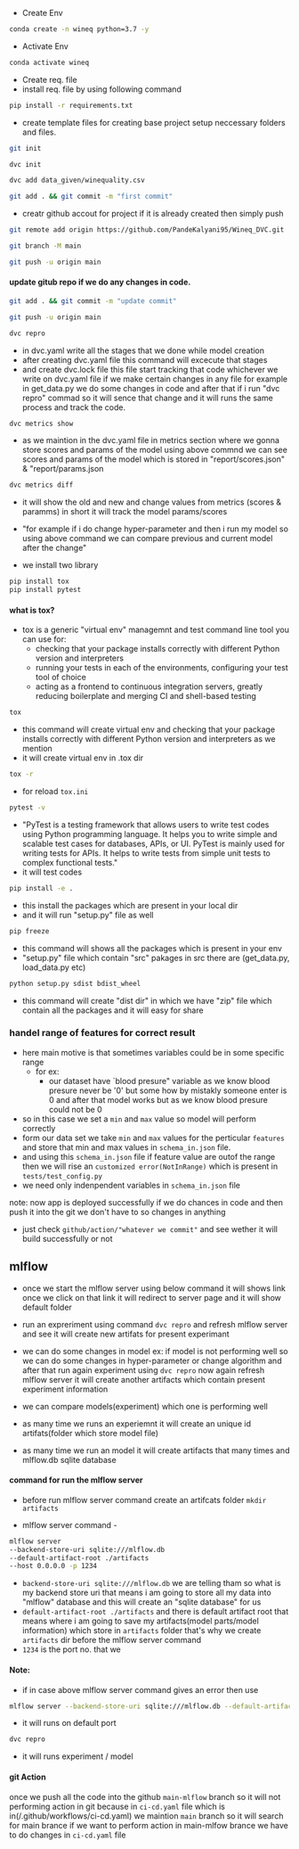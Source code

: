 - Create Env
```bash
conda create -n wineq python=3.7 -y
```
- Activate Env
```bash
conda activate wineq
```
- Create req. file
- install req. file by using following command
```bash
pip install -r requirements.txt
```
- create template files for creating base project setup 
   neccessary folders and files.
```bash
git init
```
```bash
dvc init
```
```bash
dvc add data_given/winequality.csv
```
```bash
git add . && git commit -m "first commit"
```
- creatr github accout for project if it is already created then simply push
```bash
git remote add origin https://github.com/PandeKalyani95/Wineq_DVC.git
```
```bash
git branch -M main
```
```bash
git push -u origin main
```
#### update gitub repo if we do any changes in code.
```bash
git add . && git commit -m "update commit"
```
```bash
git push -u origin main
```
```bash
dvc repro
```
- in dvc.yaml write all the stages that we done while model creation
- after creating dvc.yaml file this command will excecute that stages
- and create dvc.lock file this file start tracking that code whichever we write on dvc.yaml file
if we make certain changes in any file for example in get_data.py we do some changes in code
and after that if i run "dvc repro" commad so it will sence that change
and it will runs the same process and track the code.

```bash
dvc metrics show
```
- as we maintion in the dvc.yaml file in metrics section
where we gonna store scores and params of the model
using above commnd we can see scores and params of the model which is stored in 
"report/scores.json" & "report/params.json

```bash
dvc metrics diff
```
- it will show the old and new and change values from metrics (scores & paramms)
in short it will track the model params/scores
- "for example if i do change hyper-parameter and then i run my model 
so using above command we can compare previous and current model after the change"

- we install two library
```bash
pip install tox 
pip install pytest
```
#### what is tox?
- tox is a generic "virtual env" managemnt and test command line tool you can use for:
   - checking that your package installs correctly with different Python version and interpreters
   - running your tests in each of the environments, configuring your test tool of choice
   - acting as a frontend to continuous integration servers, greatly reducing boilerplate and merging CI and shell-based testing

```bash
tox
```
- this command will create virtual env and checking that your package installs correctly with different Python version and interpreters as we mention
- it will create virtual env in .tox dir

```bash 
tox -r
```
- for reload `tox.ini`

```bash
pytest -v
```
- "PyTest is a testing framework that allows users to write test codes using Python programming language. It helps you to write simple and scalable test cases for databases, 
APIs, or UI. PyTest is mainly used for writing tests for APIs. It helps to write tests from simple unit tests to complex functional tests."
- it will test codes

```bash
pip install -e .
```
- this install the packages which are present in your local dir
- and it will run "setup.py" file as well

```bash
pip freeze
```
- this command will shows all the packages which is present in your env
- "setup.py" file which contain "src" pakages in src there are (get_data.py, load_data.py etc)

```bash
python setup.py sdist bdist_wheel
```
- this command will create "dist dir" in which we have "zip" file which contain all the packages and it will easy for share
 
### handel range of features for correct result
- here main motive is that sometimes variables could be in some specific range
    - for ex:
        - our dataset have `blood presure" variable as we know blood presure never 
        be '0' but some how by mistakly someone enter is 0 and after that model works but as we know blood presure could not be 0
- so in this case we set a `min` and `max` value so model will perform correctly
- form our data set we take `min` and `max` values for the perticular `features` and store that min and max values in `schema_in.json` file.
- and using this `schema_in.json` file if feature value are outof the range then we will rise an `customized error(NotInRange)` which is present in `tests/test_config.py`
- we need only indenpendent variables in `schema_in.json` file

note: now app is deployed successfully if we do chances in code
and then push it into the git we don't have to so changes in anything
- just check `github/action/"whatever we commit"` and see 
wether it will build successfully or not

## mlflow
- once we start the mlflow server using below command it will shows link once we click on that link it will 
redirect to server page and it will show default folder
- run an expreriment using command `dvc repro` and refresh mlflow server and see it will create new artifats for present experimant
- we can do some changes in model ex: if model is not performing well so we can do some changes in hyper-parameter or change algorithm
and after that run again experiment using  `dvc repro` now again refresh mlflow server
it will create another artifacts which contain present experiment information
- we can compare models(experiment) which one is performing well

- as many time we runs an experiemnt it will create an unique id artifats(folder which store model file)
- as many time we run an model it will create artifacts that many times and mlflow.db sqlite database
#### command for run the mlflow server

- before run mlflow server command create an artifcats folder
```mkdir artifacts```

- mlflow server command -
```bash
mlflow server
--backend-store-uri sqlite:///mlflow.db
--default-artifact-root ./artifacts
--host 0.0.0.0 -p 1234
```
- `backend-store-uri sqlite:///mlflow.db` we are telling tham so what is my backend store uri
that means i am going to store all my data into "mlflow" database and this will create an "sqlite database" for us
- `default-artifact-root ./artifacts` and there is default artifact root that means
where i am going to save my artifacts(model parts/model information) which store in `artifacts` folder
that's why we create `artifacts` dir before the mlflow server command
- `1234` is the port no. that we 

#### Note:
- if in case above mlflow server command gives an error then use
```bash
mlflow server --backend-store-uri sqlite:///mlflow.db --default-artifact-root ./artifacts
```
- it will runs on default port

```bash
dvc repro
```
- it will runs experiment / model

#### git Action
once we push all the code into the github `main-mlflow` branch so it will not performing 
action in git because in `ci-cd.yaml` file which is in(/.github/workflows/ci-cd.yaml) we maintion `main` branch so it will search for main brance
if we want to perform action in main-mlfow brance we have to do changes in `ci-cd.yaml` file
